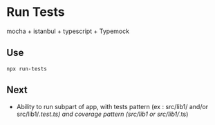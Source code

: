 # Run Tests

mocha + istanbul + typescript + Typemock

## Use

`npx run-tests`

## Next

- Ability to run subpart of app, with tests pattern (ex : src/lib1/ and/or src/lib1/*.test.ts) and coverage pattern (src/lib1 or src/lib1/*.ts)
